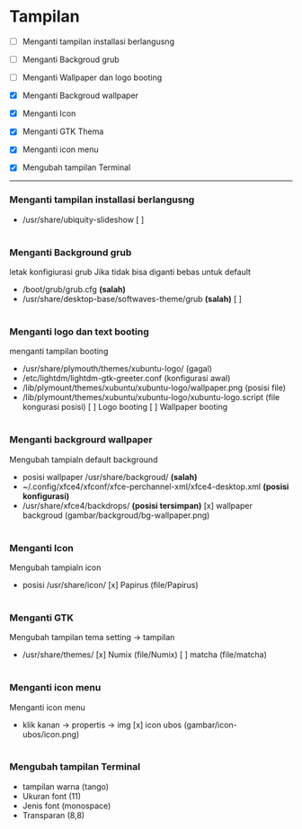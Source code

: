 # Tampilan

- [ ] Menganti tampilan installasi berlangusng
- [ ] Menganti Backgroud grub			
- [ ] Menganti Wallpaper dan logo booting
- [x] Menganti Backgroud wallpaper
- [x] Menganti Icon		
- [x] Menganti GTK Thema				
- [x] Menganti icon menu
- [x] Mengubah tampilan Terminal


--------------------------------------------------------------------------------------------------------------------


### Menganti tampilan installasi berlangusng
* /usr/share/ubiquity-slideshow
[ ]
<br><br>

### Menganti Background grub
letak konfigiurasi grub
Jika tidak bisa diganti bebas untuk default
* /boot/grub/grub.cfg <b>(salah)</b>
* /usr/share/desktop-base/softwaves-theme/grub <b>(salah)</b>
[ ]
<br><br>

### Menganti logo dan text booting
menganti tampilan booting
* /usr/share/plymouth/themes/xubuntu-logo/ (gagal)
* /etc/lightdm/lightdm-gtk-greeter.conf (konfigurasi awal)
* /lib/plymount/themes/xubuntu/xubuntu-logo/wallpaper.png (posisi file)
* /lib/plymount/themes/xubuntu/xubuntu-logo/xubuntu-logo.script (file kongurasi posisi)
[ ] Logo booting
[ ] Wallpaper booting
<br><br>

### Menganti backgrourd wallpaper
Mengubah tampialn default background
* posisi wallpaper /usr/share/backgroud/ <b>(salah)</b>
* ~/.config/xfce4/xfconf/xfce-perchannel-xml/xfce4-desktop.xml <b>(posisi konfigurasi)</b>
* /usr/share/xfce4/backdrops/ <b>(posisi tersimpan)</b>
[x] wallpaper backgroud (gambar/backgroud/bg-wallpaper.png)
<br><br>

### Menganti Icon
Mengubah tampialn icon
* posisi /usr/share/icon/
[x] Papirus (file/Papirus)
<br><br>

### Menganti GTK
Mengubah tampilan tema
setting -> tampilan
* /usr/share/themes/ 
[x] Numix (file/Numix)
[ ] matcha (file/matcha)
<br><br>

### Menganti icon menu
Menganti icon menu
* klik kanan -> propertis -> img
[x] icon ubos (gambar/icon-ubos/icon.png)
<br><br>

### Mengubah tampilan Terminal
 * tampilan warna (tango)
 * Ukuran font (11)
 * Jenis font (monospace)
 * Transparan (8,8)
